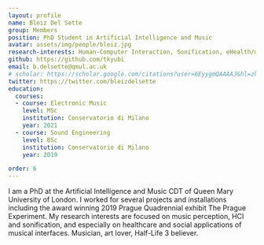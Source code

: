 ```yaml
---
layout: profile
name: Bleiz Del Sette
group: Members
position: PhD Student in Artificial Intelligence and Music
avatar: assets/img/people/bleiz.jpg
research-interests: Human-Computer Interaction, Sonification, eHealth/mHealth, AI-music for Healthcare
github: https://github.com/tkyubi
email: b.delsette@qmul.ac.uk
# scholar: https://scholar.google.com/citations?user=6EyygmQAAAAJ&hl=zh-CN
twitter: https://twitter.com/bleizdelsette
education:
  courses:
  - course: Electronic Music
    level: MSc
    institution: Conservatorio di Milano
    year: 2021
  - course: Sound Engineering
    level: BSc
    institution: Conservatorio di Milano
    year: 2019

order: 6
---
```


I am a PhD at the Artificial Intelligence and Music CDT of Queen Mary University of London. I worked for several projects and installations including the award winning 2019 Prague Quadrennial exhibit The Prague Experiment. My research interests are focused on music perception, HCI and sonification, and especially on healthcare and social applications of musical interfaces. Musician, art lover, Half-Life 3 believer. 
